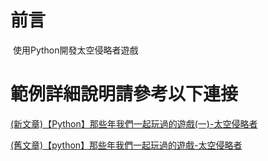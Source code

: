 # 前言
 使用Python開發太空侵略者遊戲

# 範例詳細說明請參考以下連接   
[(新文章)【Python】那些年我們一起玩過的遊戲(一)-太空侵略者](https://medium.com/@upgrades/python-%E9%82%A3%E4%BA%9B%E5%B9%B4%E6%88%91%E5%80%91%E4%B8%80%E8%B5%B7%E7%8E%A9%E9%81%8E%E7%9A%84%E9%81%8A%E6%88%B2-%E5%A4%AA%E7%A9%BA%E4%BE%B5%E7%95%A5%E8%80%85-bee698403ef0)

[(舊文章)【python】那些年我們一起玩過的遊戲-太空侵略者](https://webfish-channel.blogspot.com/2018/10/python.html)
